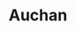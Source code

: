 ---
title: "Auchan"
url: /villenave-dornon/auchan-centre-commercial-bordeaux-sud-avenue-des-pyrenees-route-de-toulouse/
shop: supermarché
---